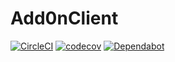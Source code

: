 # Add0nClient

[![CircleCI](https://circleci.com/<gh>/<ozzyian>/<Add0nClient>.svg?style=svg)](https://app.circleci.com/pipelines/github/ozzyian)
[![codecov](https://codecov.io/gh/ozzyian/Add0nClient/branch/master/graph/badge.svg)](https://codecov.io/gh/ozzyian/Add0nClient)
[![Dependabot](https://badgen.net/badge/Dependabot/enabled/green?icon=dependabot)](https://dependabot.com/)
